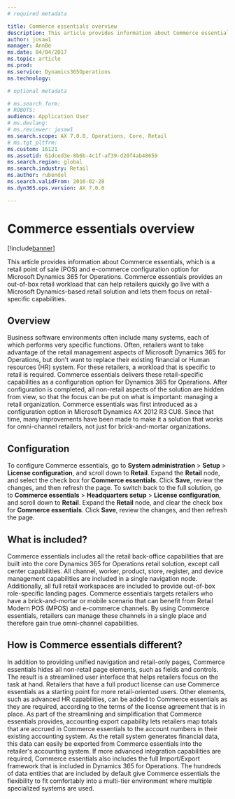 ```yaml
---
# required metadata

title: Commerce essentials overview
description: This article provides information about Commerce essentials, which is a retail point of sale (POS) and e-commerce configuration option for Microsoft Dynamics 365 for Operations. Commerce essentials provides an out-of-box retail workload that can help retailers quickly go live with a Microsoft Dynamics-based retail solution and lets them focus on retail-specific capabilities. 
author: josaw1
manager: AnnBe
ms.date: 04/04/2017
ms.topic: article
ms.prod: 
ms.service: Dynamics365Operations
ms.technology: 

# optional metadata

# ms.search.form: 
# ROBOTS: 
audience: Application User
# ms.devlang: 
# ms.reviewer: josaw1
ms.search.scope: AX 7.0.0, Operations, Core, Retail
# ms.tgt_pltfrm: 
ms.custom: 16121
ms.assetid: 61dced3e-8b6b-4c1f-af39-d20f4ab48659
ms.search.region: global
ms.search.industry: Retail
ms.author: rubendel
ms.search.validFrom: 2016-02-28
ms.dyn365.ops.version: AX 7.0.0

---
```


# Commerce essentials overview

[!include[banner](includes/banner.md)]


This article provides information about Commerce essentials, which is a retail point of sale (POS) and e-commerce configuration option for Microsoft Dynamics 365 for Operations. Commerce essentials provides an out-of-box retail workload that can help retailers quickly go live with a Microsoft Dynamics-based retail solution and lets them focus on retail-specific capabilities. 

Overview
--------

Business software environments often include many systems, each of which performs very specific functions. Often, retailers want to take advantage of the retail management aspects of Microsoft Dynamics 365 for Operations, but don't want to replace their existing financial or Human resources (HR) system. For these retailers, a workload that is specific to retail is required. Commerce essentials delivers these retail-specific capabilities as a configuration option for Dynamics 365 for Operations. After configuration is completed, all non-retail aspects of the solution are hidden from view, so that the focus can be put on what is important: managing a retail organization. Commerce essentials was first introduced as a configuration option in Microsoft Dynamics AX 2012 R3 CU8. Since that time, many improvements have been made to make it a solution that works for omni-channel retailers, not just for brick-and-mortar organizations.

## Configuration
To configure Commerce essentials, go to **System administration** &gt; **Setup** &gt; **License configuration**, and scroll down to **Retail**. Expand the **Retail** node, and select the check box for **Commerce essentials**. Click **Save**, review the changes, and then refresh the page. To switch back to the full solution, go to **Commerce essentials** &gt; **Headquarters setup** &gt; **License configuration**, and scroll down to **Retail**. Expand the **Retail** node, and clear the check box for **Commerce essentials**. Click **Save**, review the changes, and then refresh the page.

## What is included?
Commerce essentials includes all the retail back-office capabilities that are built into the core Dynamics 365 for Operations retail solution, except call center capabilities. All channel, worker, product, store, register, and device management capabilities are included in a single navigation node. Additionally, all full retail workspaces are included to provide out-of-box role-specific landing pages. Commerce essentials targets retailers who have a brick-and-mortar or mobile scenario that can benefit from Retail Modern POS (MPOS) and e-commerce channels. By using Commerce essentials, retailers can manage these channels in a single place and therefore gain true omni-channel capabilities.

## How is Commerce essentials different?
In addition to providing unified navigation and retail-only pages, Commerce essentials hides all non-retail page elements, such as fields and controls. The result is a streamlined user interface that helps retailers focus on the task at hand. Retailers that have a full product license can use Commerce essentials as a starting point for more retail-oriented users. Other elements, such as advanced HR capabilities, can be added to Commerce essentials as they are required, according to the terms of the license agreement that is in place. As part of the streamlining and simplification that Commerce essentials provides, accounting export capability lets retailers map totals that are accrued in Commerce essentials to the account numbers in their existing accounting system. As the retail system generates financial data, this data can easily be exported from Commerce essentials into the retailer's accounting system. If more advanced integration capabilities are required, Commerce essentials also includes the full Import/Export framework that is included in Dynamics 365 for Operations. The hundreds of data entities that are included by default give Commerce essentials the flexibility to fit comfortably into a multi-tier environment where multiple specialized systems are used.




